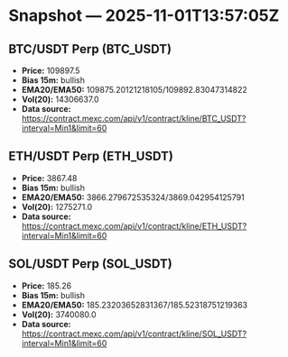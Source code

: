 # Snapshot — 2025-11-01T13:57:05Z

## BTC/USDT Perp (BTC_USDT)
- **Price:** 109897.5
- **Bias 15m:** bullish
- **EMA20/EMA50:** 109875.20121218105/109892.83047314822
- **Vol(20):** 14306637.0
- **Data source:** https://contract.mexc.com/api/v1/contract/kline/BTC_USDT?interval=Min1&limit=60

## ETH/USDT Perp (ETH_USDT)
- **Price:** 3867.48
- **Bias 15m:** bullish
- **EMA20/EMA50:** 3866.279672535324/3869.042954125791
- **Vol(20):** 1275271.0
- **Data source:** https://contract.mexc.com/api/v1/contract/kline/ETH_USDT?interval=Min1&limit=60

## SOL/USDT Perp (SOL_USDT)
- **Price:** 185.26
- **Bias 15m:** bullish
- **EMA20/EMA50:** 185.23203652831367/185.52318751219363
- **Vol(20):** 3740080.0
- **Data source:** https://contract.mexc.com/api/v1/contract/kline/SOL_USDT?interval=Min1&limit=60
